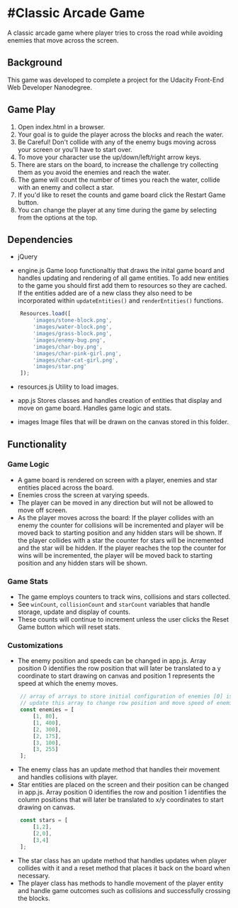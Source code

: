 #Classic Arcade Game
===============================
A classic arcade game where player tries to cross the road while avoiding enemies that move across the screen.


## Background

This game was developed to complete a project for the Udacity Front-End Web Developer Nanodegree.

## Game Play

1. Open index.html in a browser.
2. Your goal is to guide the player across the blocks and reach the water.
3. Be Careful! Don't collide with any of the enemy bugs moving across your screen or you'll have to start over.
4. To move your character use the up/down/left/right arrow keys.
5. There are stars on the board, to increase the challenge try collecting them as you avoid the enemies and reach the water.
6. The game will count the number of times you reach the water, collide with an enemy and collect a star.
7. If you'd like to reset the counts and game board click the Restart Game button.
8. You can change the player at any time during the game by selecting from the options at the top.

## Dependencies

- jQuery

- engine.js
   Game loop functionaltiy that draws the inital game board and handles updating and rendering of all game entities.
   To add new entities to the game you should first add them to resources so they are cached.
   If the entities added are of a new class they also need to be incorporated within `updateEntities()` and `renderEntities()` functions.
```Javascript
    Resources.load([
        'images/stone-block.png',
        'images/water-block.png',
        'images/grass-block.png',
        'images/enemy-bug.png',
        'images/char-boy.png',
        'images/char-pink-girl.png',
        'images/char-cat-girl.png',
        'images/star.png'
    ]);
```

- resources.js
   Utility to load images.

- app.js
   Stores classes and handles creation of entities that display and move on game board.
   Handles game logic and stats.

- images
   Image files that will be drawn on the canvas stored in this folder.

## Functionality

### Game Logic
- A game board is rendered on screen with a player, enemies and star entities placed across the board.
- Enemies cross the screen at varying speeds.
- The player can be moved in any direction but will not be allowed to move off screen.
- As the player moves across the board:
   If the player collides with an enemy the counter for collisions will be incremented and player will be moved back to starting position and any hidden stars will be shown.
   If the player collides with a star the counter for stars will be incremented and the star will be hidden.
   If the player reaches the top the counter for wins will be incremented, the player will be moved back to starting position and any hidden stars will be shown.

### Game Stats
- The game employs counters to track wins, collisions and stars collected.
- See `winCount`, `collisionCount` and `starCount` variables that handle storage, update and display of counts.
- These counts will continue to increment unless the user clicks the Reset Game button which will reset stats.

### Customizations
- The enemy position and speeds can be changed in app.js. Array position 0 identifies the row position that will later be translated to a y coordinate to start drawing on canvas and position 1 represents the speed at which the enemy moves.
```Javascript
	// array of arrays to store initial configuration of enemies [0] is the row position [1] is the move speed
	// update this array to change row position and move speed of enemies
	const enemies = [
	    [1, 80],
	    [1, 400],
	    [2, 300],
	    [2, 175],
	    [3, 100],
	    [3, 255]
	];
```
- The enemy class has an update method that handles their movement and handles collisions with player.
- Star entities are placed on the screen and their position can be changed in app.js. Array position 0 identifies the row and position 1 identifies the column positions that will later be translated to x/y coordinates to start drawing on canvas.
```Javascript
	const stars = [
	    [1,2],
	    [2,0],
	    [3,4]
	];
```
- The star class has an update method that handles updates when player collides with it and a reset method that places it back on the board when necessary.
- The player class has methods to handle movement of the player entity and handle game outcomes such as collisions and successfully crossing the blocks.
